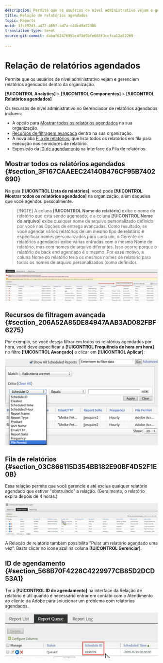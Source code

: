 ```yaml
---
description: Permite que os usuários de nível administrativo vejam e gerenciem relatórios agendados dentro da organização.
title: Relação de relatórios agendados
topic: Reports
uuid: 3fcf92d3-a472-465f-ad7a-c48cd9a8238b
translation-type: tm+mt
source-git-commit: dabaf6247695bc4f3d9bfe668f3ccfca12a52269

---
```



# Relação de relatórios agendados

Permite que os usuários de nível administrativo vejam e gerenciem relatórios agendados dentro da organização.

**[!UICONTROL Analytics]** > **[!UICONTROL Componentes]** > **[!UICONTROL Relatórios agendados]**

Os recursos de nível administrativo no Gerenciador de relatórios agendados incluem:

* A opção para [Mostrar todos os relatórios agendados](/help/admin/admin/scheduled-reports-admin.md#section_3F167CAAEEC24140B476CF95B7402690) na sua organização.
* [Recursos de filtragem avançada](/help/admin/admin/scheduled-reports-admin.md#section_206A52A85DE84947AAB3AD082FBF6275) dentro na sua organização.
* A nova aba [Fila de relatórios](/help/admin/admin/scheduled-reports-admin.md#section_03C866115D354BB182E90BF4D52F1E0B), que lista todos os relatórios em fila para execução nos servidores de relatório.
* Exposição da [ID de agendamento](/help/admin/admin/scheduled-reports-admin.md#section_568B70F4228C4229977CB85D2DCD53A1) na interface da Fila de relatórios.

## Mostrar todos os relatórios agendados {#section_3F167CAAEEC24140B476CF95B7402690}

Na guia **[!UICONTROL Lista de relatórios]**, você pode **[!UICONTROL Mostrar todos os relatórios agendados]** na organização, além daqueles que você agendou pessoalmente.

>[!NOTE] A coluna **[!UICONTROL Nome do relatório]** exibe o nome do relatório que está sendo agendado, e a coluna **[!UICONTROL Nome do arquivo]** exibe qualquer nome de arquivo personalizado definido por você nas Opções de entrega avançadas. Como resultado, se você agendar vários relatórios de um mesmo tipo de relatório e especificar nomes personalizados para cada um, o Gerente de relatórios agendados exibe várias entradas com o mesmo Nome de relatório, mas com nomes de arquivo diferentes. Isso ocorre porque o relatório de back end agendado é o mesmo. Por esse motivo, a coluna Nome do relatório teria os mesmos nomes de relatório para todos os nomes de arquivo personalizados (como definido).

![](assets/show_all_scheduled_reports.png)

## Recursos de filtragem avançada {#section_206A52A85DE84947AAB3AD082FBF6275}

Por exemplo, se você deseja filtrar em todos os relatórios agendados por hora, você deve especificar a **[!UICONTROL Frequência de hora em hora]** no filtro **[!UICONTROL Avançado]** e clicar em **[!UICONTROL Aplicar]**:

![](assets/advanced_filtering_schedl_reports.png)

## Fila de relatórios {#section_03C866115D354BB182E90BF4D52F1E0B}

Essa relação permite que você gerencie e até exclua qualquer relatório agendado que estiver &quot;obstruindo&quot; a relação. (Geralmente, o relatório expira depois de 4 horas.)

![](assets/scheduled_reports_2.png)

A Relação de relatório também possibilita &quot;Pular um relatório agendado uma vez&quot;. Basta clicar no ícone azul na coluna **[!UICONTROL Gerenciar]**.

## ID de agendamento {#section_568B70F4228C4229977CB85D2DCD53A1}

Ter a **[!UICONTROL ID de agendamento]** na interface da Relação de relatório é útil quando é necessário entrar em contato com o Atendimento ao cliente da Adobe para solucionar um problema com relatórios agendados.

![](assets/schedule_id.png)
